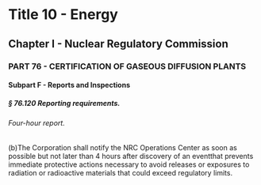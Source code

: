 
# Title 10 - Energy
## Chapter I - Nuclear Regulatory Commission
### PART 76 - CERTIFICATION OF GASEOUS DIFFUSION PLANTS
#### Subpart F - Reports and Inspections
##### § 76.120 Reporting requirements.
###### Four-hour report.

(b)The Corporation shall notify the NRC Operations Center as soon as possible but not later than 4 hours after discovery of an eventthat prevents immediate protective actions necessary to avoid releases or exposures to radiation or radioactive materials that could exceed regulatory limits.
